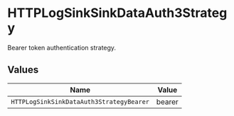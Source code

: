 # HTTPLogSinkSinkDataAuth3Strategy

Bearer token authentication strategy.


## Values

| Name                                     | Value                                    |
| ---------------------------------------- | ---------------------------------------- |
| `HTTPLogSinkSinkDataAuth3StrategyBearer` | bearer                                   |